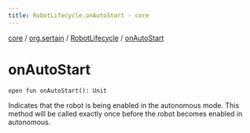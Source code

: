 ```yaml
---
title: RobotLifecycle.onAutoStart - core
---
```


[core](../../index.md) / [org.sertain](../index.md) / [RobotLifecycle](index.md) / [onAutoStart](.)

# onAutoStart

`open fun onAutoStart(): Unit`

Indicates that the robot is being enabled in the autonomous mode. This method will be
called exactly once before the robot becomes enabled in autonomous.

